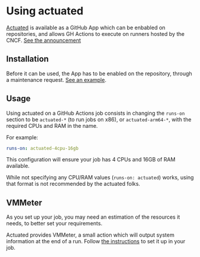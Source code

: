 # Using actuated

[Actuated](https://actuated.dev/) is available as a GitHub App which can be
enbabled on repositories, and allows GH Actions to execute on runners hosted by
the CNCF. [See the announcement](https://actuated.dev/blog/arm-ci-cncf-ampere)

## Installation

Before it can be used, the App has to be enabled on the repository, through a
maintenance request.  [See an
example](https://github.com/open-telemetry/community/issues/1954).

## Usage

Using actuated on a GitHub Actions job consists in changing the `runs-on`
section to be `actuated-*` (to run jobs on x86), or `actuated-arm64-*`, with
the required CPUs and RAM in the name.

For example:

```yaml
runs-on: actuated-4cpu-16gb
```

This configuration will ensure your job has 4 CPUs and 16GB of RAM available.

While not specifying any CPU/RAM values (`runs-on: actuated`) works, using that
format is not recommended by the actuated folks.

## VMMeter

As you set up your job, you may need an estimation of the resources it needs,
to better set your requirements.

Actuated provides VMMeter, a small action which will output system information
at the end of a run.
Follow [the
instructions](https://gist.github.com/alexellis/1f33e581c75e11e161fe613c46180771)
to set it up in your job.

